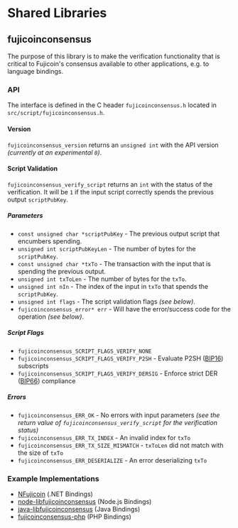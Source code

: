 Shared Libraries
================

## fujicoinconsensus

The purpose of this library is to make the verification functionality that is critical to Fujicoin's consensus available to other applications, e.g. to language bindings.

### API

The interface is defined in the C header `fujicoinconsensus.h` located in  `src/script/fujicoinconsensus.h`.

#### Version

`fujicoinconsensus_version` returns an `unsigned int` with the API version *(currently at an experimental `0`)*.

#### Script Validation

`fujicoinconsensus_verify_script` returns an `int` with the status of the verification. It will be `1` if the input script correctly spends the previous output `scriptPubKey`.

##### Parameters
- `const unsigned char *scriptPubKey` - The previous output script that encumbers spending.
- `unsigned int scriptPubKeyLen` - The number of bytes for the `scriptPubKey`.
- `const unsigned char *txTo` - The transaction with the input that is spending the previous output.
- `unsigned int txToLen` - The number of bytes for the `txTo`.
- `unsigned int nIn` - The index of the input in `txTo` that spends the `scriptPubKey`.
- `unsigned int flags` - The script validation flags *(see below)*.
- `fujicoinconsensus_error* err` - Will have the error/success code for the operation *(see below)*.

##### Script Flags
- `fujicoinconsensus_SCRIPT_FLAGS_VERIFY_NONE`
- `fujicoinconsensus_SCRIPT_FLAGS_VERIFY_P2SH` - Evaluate P2SH ([BIP16](https://github.com/fujicoin/bips/blob/master/bip-0016.mediawiki)) subscripts
- `fujicoinconsensus_SCRIPT_FLAGS_VERIFY_DERSIG` - Enforce strict DER ([BIP66](https://github.com/fujicoin/bips/blob/master/bip-0066.mediawiki)) compliance

##### Errors
- `fujicoinconsensus_ERR_OK` - No errors with input parameters *(see the return value of `fujicoinconsensus_verify_script` for the verification status)*
- `fujicoinconsensus_ERR_TX_INDEX` - An invalid index for `txTo`
- `fujicoinconsensus_ERR_TX_SIZE_MISMATCH` - `txToLen` did not match with the size of `txTo`
- `fujicoinconsensus_ERR_DESERIALIZE` - An error deserializing `txTo`

### Example Implementations
- [NFujicoin](https://github.com/NicolasDorier/NFujicoin/blob/master/NFujicoin/Script.cs#L814) (.NET Bindings)
- [node-libfujicoinconsensus](https://github.com/bitpay/node-libfujicoinconsensus) (Node.js Bindings)
- [java-libfujicoinconsensus](https://github.com/dexX7/java-libfujicoinconsensus) (Java Bindings)
- [fujicoinconsensus-php](https://github.com/Bit-Wasp/fujicoinconsensus-php) (PHP Bindings)
